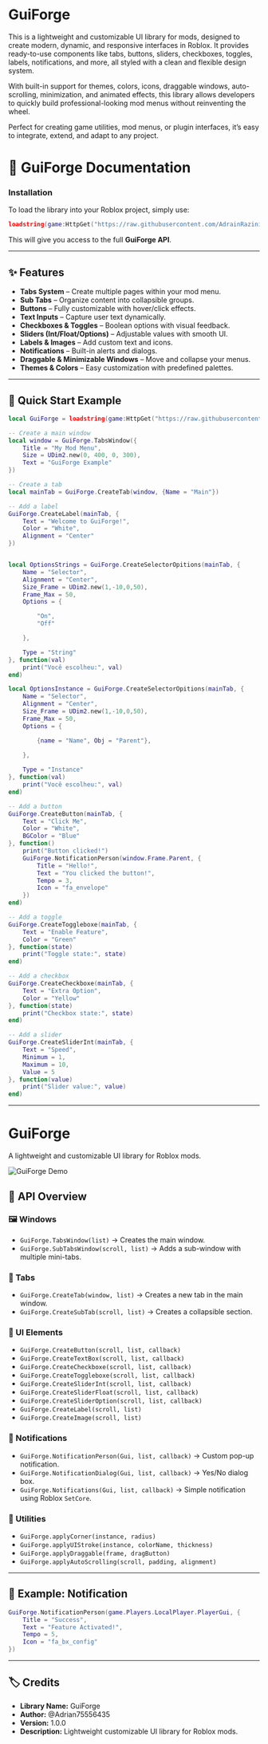 # GuiForge

This is a lightweight and customizable UI library for mods, designed to create modern, dynamic, and responsive interfaces in Roblox.
It provides ready-to-use components like tabs, buttons, sliders, checkboxes, toggles, labels, notifications, and more, all styled with a clean and flexible design system.

With built-in support for themes, colors, icons, draggable windows, auto-scrolling, minimization, and animated effects, this library allows developers to quickly build professional-looking mod menus without reinventing the wheel.

Perfect for creating game utilities, mod menus, or plugin interfaces, it’s easy to integrate, extend, and adapt to any project.


# 📘 GuiForge Documentation

### Installation
To load the library into your Roblox project, simply use:

```lua
loadstring(game:HttpGet("https://raw.githubusercontent.com/AdrainRazini/GuiForge/refs/heads/main/Modules/Regui.lua"))()
```

This will give you access to the full **GuiForge API**.

---

## ✨ Features
- **Tabs System** – Create multiple pages within your mod menu.  
- **Sub Tabs** – Organize content into collapsible groups.  
- **Buttons** – Fully customizable with hover/click effects.  
- **Text Inputs** – Capture user text dynamically.  
- **Checkboxes & Toggles** – Boolean options with visual feedback.  
- **Sliders (Int/Float/Options)** – Adjustable values with smooth UI.  
- **Labels & Images** – Add custom text and icons.  
- **Notifications** – Built-in alerts and dialogs.  
- **Draggable & Minimizable Windows** – Move and collapse your menus.  
- **Themes & Colors** – Easy customization with predefined palettes.  

---

## 🚀 Quick Start Example

```lua
local GuiForge = loadstring(game:HttpGet("https://raw.githubusercontent.com/AdrainRazini/GuiForge/refs/heads/main/Modules/Regui.lua"))()

-- Create a main window
local window = GuiForge.TabsWindow({
	Title = "My Mod Menu",
	Size = UDim2.new(0, 400, 0, 300),
	Text = "GuiForge Example"
})

-- Create a tab
local mainTab = GuiForge.CreateTab(window, {Name = "Main"})

-- Add a label
GuiForge.CreateLabel(mainTab, {
	Text = "Welcome to GuiForge!",
	Color = "White",
	Alignment = "Center"
})


local OptionsStrings = GuiForge.CreateSelectorOpitions(mainTab, {
	Name = "Selector",
	Alignment = "Center",
	Size_Frame = UDim2.new(1,-10,0,50),
	Frame_Max = 50,
	Options = {

		"On",
		"Off"

	},

	Type = "String"
}, function(val)
	print("Você escolheu:", val)
end)

local OptionsInstance = GuiForge.CreateSelectorOpitions(mainTab, {
	Name = "Selector",
	Alignment = "Center",
	Size_Frame = UDim2.new(1,-10,0,50),
	Frame_Max = 50,
	Options = {

		{name = "Name", Obj = "Parent"},
		
	},

	Type = "Instance"
}, function(val)
	print("Você escolheu:", val)
end)

-- Add a button
GuiForge.CreateButton(mainTab, {
	Text = "Click Me",
	Color = "White",
	BGColor = "Blue"
}, function()
	print("Button clicked!")
	GuiForge.NotificationPerson(window.Frame.Parent, {
		Title = "Hello!",
		Text = "You clicked the button!",
		Tempo = 3,
		Icon = "fa_envelope"
	})
end)

-- Add a toggle
GuiForge.CreateToggleboxe(mainTab, {
	Text = "Enable Feature",
	Color = "Green"
}, function(state)
	print("Toggle state:", state)
end)

-- Add a checkbox
GuiForge.CreateCheckboxe(mainTab, {
	Text = "Extra Option",
	Color = "Yellow"
}, function(state)
	print("Checkbox state:", state)
end)

-- Add a slider
GuiForge.CreateSliderInt(mainTab, {
	Text = "Speed",
	Minimum = 1,
	Maximum = 10,
	Value = 5
}, function(value)
	print("Slider value:", value)
end)

```

---

# GuiForge

A lightweight and customizable UI library for Roblox mods.

![GuiForge Demo](Image/image.png)


## 📂 API Overview

### 🖼 Windows
- `GuiForge.TabsWindow(list)` → Creates the main window.  
- `GuiForge.SubTabsWindow(scroll, list)` → Adds a sub-window with multiple mini-tabs.  

### 📑 Tabs
- `GuiForge.CreateTab(window, list)` → Creates a new tab in the main window.  
- `GuiForge.CreateSubTab(scroll, list)` → Creates a collapsible section.  

### 🔘 UI Elements
- `GuiForge.CreateButton(scroll, list, callback)`  
- `GuiForge.CreateTextBox(scroll, list, callback)`  
- `GuiForge.CreateCheckboxe(scroll, list, callback)`  
- `GuiForge.CreateToggleboxe(scroll, list, callback)`  
- `GuiForge.CreateSliderInt(scroll, list, callback)`  
- `GuiForge.CreateSliderFloat(scroll, list, callback)`  
- `GuiForge.CreateSliderOption(scroll, list, callback)`  
- `GuiForge.CreateLabel(scroll, list)`  
- `GuiForge.CreateImage(scroll, list)`  

### 🔔 Notifications
- `GuiForge.NotificationPerson(Gui, list, callback)` → Custom pop-up notification.  
- `GuiForge.NotificationDialog(Gui, list, callback)` → Yes/No dialog box.  
- `GuiForge.Notifications(Gui, list, callback)` → Simple notification using Roblox `SetCore`.  

### 🎨 Utilities
- `GuiForge.applyCorner(instance, radius)`  
- `GuiForge.applyUIStroke(instance, colorName, thickness)`  
- `GuiForge.applyDraggable(frame, dragButton)`  
- `GuiForge.applyAutoScrolling(scroll, padding, alignment)`  

---

## 🎯 Example: Notification
```lua
GuiForge.NotificationPerson(game.Players.LocalPlayer.PlayerGui, {
    Title = "Success",
    Text = "Feature Activated!",
    Tempo = 5,
    Icon = "fa_bx_config"
})
```

---

## 🏷 Credits
- **Library Name:** GuiForge  
- **Author:** @Adrian75556435  
- **Version:** 1.0.0  
- **Description:** Lightweight customizable UI library for Roblox mods.  
